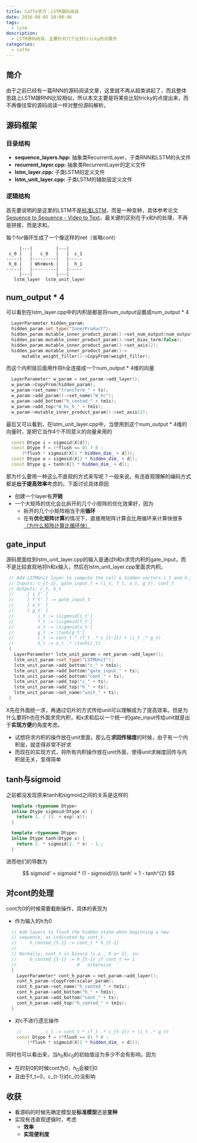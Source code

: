 ```yaml
---
title: Caffe学习：LSTM源码阅读
date: 2016-08-05 10:00:46
tags: 
  - lstm
description:
  - LSTM源码阅读，主要针对几个比较tricky的点展开
categories:
  - caffe
---
```


## 简介
由于之前已经有一篇RNN的源码阅读文章，这里就不再从超类讲起了，而且整体思路上LSTM跟RNN比较相似，所以本文主要是将某些比较tricky的点提出来，而不再像往常的源码阅读一样对整份源码解析。

## 源码框架

### 目录结构
- **sequence_layers.hpp:**  抽象类RecurrentLayer，子类RNN和LSTM的头文件
- **recurrent_layer.cpp:** 抽象类RecurrentLayer的定义文件
- **lstm_layer.cpp:** 子类LSTM的定义文件
- **lstm\_unit\_layer.cpp:** 子类LSTM的辅助层定义文件

### 逻辑结构
首先要说明的是这里的LSTM不是[标准LSTM](http://www.jianshu.com/p/9dc9f41f0b29/)，而是一种变种，具体参考论文[Sequence to Sequence - Video to Text](https://github.com/vsubhashini/caffe/tree/recurrent/examples/s2vt)，最关键的区别在于x和h的处理，不再是拼接，而是求和。

每个for循环生成了一个像这样的net（省略cont）

```
     |---|         |---|
 c_0 |   |   c_0   |   |  c_1
-----|   |---------|   |-----
 h_0 |   | Wh+Wx+b |   |  h_1
-----|   |---------|   |-----
     |---|         |---|
   lstm_layer  lstm_unit_layer

```

## num_output * 4
可以看到在lstm\_layer.cpp中的内积层都是将num\_output设置成num_output * 4

```cpp
  LayerParameter hidden_param;
  hidden_param.set_type("InnerProduct");
  hidden_param.mutable_inner_product_param()->set_num_output(num_output * 4);
  hidden_param.mutable_inner_product_param()->set_bias_term(false);
  hidden_param.mutable_inner_product_param()->set_axis(2);
  hidden_param.mutable_inner_product_param()->
      mutable_weight_filler()->CopyFrom(weight_filler);
```

而这个内积层后面用作将h全连接成一个num_output * 4维的向量

```cpp
  LayerParameter* w_param = net_param->add_layer();
  w_param->CopyFrom(hidden_param);
  w_param->set_name("transform_" + ts);
  w_param->add_param()->set_name("W_hc");
  w_param->add_bottom("h_conted_" + tm1s);
  w_param->add_top("W_hc_h_" + tm1s);
  w_param->mutable_inner_product_param()->set_axis(2);
```

最后又可以看到，在lstm\_unit\_layer.cpp中，当使用到这个num_output * 4维的向量时，是把它当作4个不同意义的向量来用的


```cpp
  const Dtype i = sigmoid(X[d]);
  const Dtype f = (*flush == 0) ? 0 :
      (*flush * sigmoid(X[1 * hidden_dim_ + d]));
  const Dtype o = sigmoid(X[2 * hidden_dim_ + d]);
  const Dtype g = tanh(X[3 * hidden_dim_ + d]);
```

那为什么要用一种这么不直观的方式来写呢？一般来说，有违直观理解的编码方式都是**出于提高效率**考虑的。下面讨论具体原因

- 创建一个layer有**开销**
- 一个大矩阵的优化会比拆开的几个小矩阵的优化效果好，因为
	* 拆开的几个小矩阵相当于用**循环**
	* 在有**优化矩阵计算**的情况下，直接用矩阵计算会比用循环来计算快很多[（为什么矩阵计算比循环快）](https://www.zhihu.com/question/19706331)

## gate_input

源码里面给到lstm\_unit\_layer.cpp的输入是通过h和x求完内积的gate_input，而不是比较直观地将h和x输入，然后在lstm\_unit\_layer.cpp里面求内积。

```cpp
 // Add LSTMUnit layer to compute the cell & hidden vectors c_t and h_t.
 // Inputs: c_{t-1}, gate_input_t = (i_t, f_t, o_t, g_t), cont_t
 // Outputs: c_t, h_t
 //     [ i_t' ]
 //     [ f_t' ] := gate_input_t
 //     [ o_t' ]
 //     [ g_t' ]
 //         i_t := \sigmoid[i_t']
 //         f_t := \sigmoid[f_t']
 //         o_t := \sigmoid[o_t']
 //         g_t := \tanh[g_t']
 //         c_t := cont_t * (f_t .* c_{t-1}) + (i_t .* g_t)
 //         h_t := o_t .* \tanh[c_t]
 {
   LayerParameter* lstm_unit_param = net_param->add_layer();
   lstm_unit_param->set_type("LSTMUnit");
   lstm_unit_param->add_bottom("c_" + tm1s);
   lstm_unit_param->add_bottom("gate_input_" + ts);
   lstm_unit_param->add_bottom("cont_" + ts);
   lstm_unit_param->add_top("c_" + ts);
   lstm_unit_param->add_top("h_" + ts);
   lstm_unit_param->set_name("unit_" + ts);
 }

```

X先在外面统一求，再通过切片的方式传给unit可以理解成为了提高效率。但是为什么要将h也在外面求完内积，和x求和后以一个统一的gate_input传给unit就是出于**实现方便**的角度考虑。

- 试想将求内积的操作放在unit里面，那么在**求回传梯度**的时候，由于有一个内积层，就变得非常不好求
- 而现在的实现方式，将所有内积操作放在unit外面，使得unit求梯度回传与内积层无关，变得简单

## tanh与sigmoid

之前都没发现原来tanh和sigmoid之间的关系是这样的

```cpp
  template <typename Dtype>
  inline Dtype sigmoid(Dtype x) {
    return 1. / (1. + exp(-x));
  }

  template <typename Dtype>
  inline Dtype tanh(Dtype x) {
    return 2. * sigmoid(2. * x) - 1.;
  }

```

进而他们的导数为

$$
sigmoid' = sigmoid * (1 - sigmoid)\\\\
tanh' = 1 - tanh^{2}
$$

## 对cont的处理

cont为0的时候需要截断操作，具体的表现为

- 作为输入的h为0

```cpp
  // Add layers to flush the hidden state when beginning a new
  // sequence, as indicated by cont_t.
  //     h_conted_{t-1} := cont_t * h_{t-1}
  //
  // Normally, cont_t is binary (i.e., 0 or 1), so:
  //     h_conted_{t-1} := h_{t-1} if cont_t == 1
  //                       0   otherwise
  {
    LayerParameter* cont_h_param = net_param->add_layer();
    cont_h_param->CopyFrom(scalar_param);
    cont_h_param->set_name("h_conted_" + tm1s);
    cont_h_param->add_bottom("h_" + tm1s);
    cont_h_param->add_bottom("cont_" + ts);
    cont_h_param->add_top("h_conted_" + tm1s);
  }
```

- 对c不进行遗忘操作

```cpp
    //         c_t := cont_t * (f_t .* c_{t-1}) + (i_t .* g_t)
    const Dtype f = (*flush == 0) ? 0 :
        (*flush * sigmoid(X[1 * hidden_dim_ + d]));

```

同时也可以看出来，当$h_0$和$c_0$的初始值设为多少不会有影响，因为

- 在时刻0的时候cont为0，$h_0$会被归0
- 且由于f\_t=0，c\_{t-1}对c_{t}没影响

## 收获

- 看源码的时候先确定模型是**标准模型**还是**变种**
- 实现有违直观逻辑时，考虑
	* **效率**
	* **实现便利度**